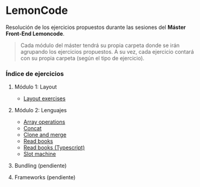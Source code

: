 # LemonCode
Resolución de los ejercicios propuestos durante las sesiones del **Máster Front-End Lemoncode**.

> Cada módulo del máster tendrá su propia carpeta donde se irán agrupando los ejercicios propuestos. A su vez, cada ejercicio contará con su propia carpeta (según el tipo de ejercicio).


### Índice de ejercicios

1. Módulo 1: Layout
    
    - [Layout exercises](https://github.com/aaronsglz/lemoncode/tree/master/layout-exercises)

2. Módulo 2: Lenguajes
    - [Array operations](https://github.com/aaronsglz/lemoncode/tree/master/language-exercises/ex1-array-operations)
    - [Concat](https://github.com/aaronsglz/lemoncode/tree/master/language-exercises/ex2-concat)
    - [Clone and merge](https://github.com/aaronsglz/lemoncode/tree/master/language-exercises/ex3-clone-merge)
    - [Read books](https://github.com/aaronsglz/lemoncode/tree/master/language-exercises/ex4-read-books)
    - [Read books (Typescript)](https://github.com/aaronsglz/lemoncode/tree/master/language-exercises/ex4-read-books-ts)
    - [Slot machine](https://github.com/aaronsglz/lemoncode/tree/master/language-exercises/ex5-slot-machine)

3. Bundling (pendiente)

4. Frameworks (pendiente)
